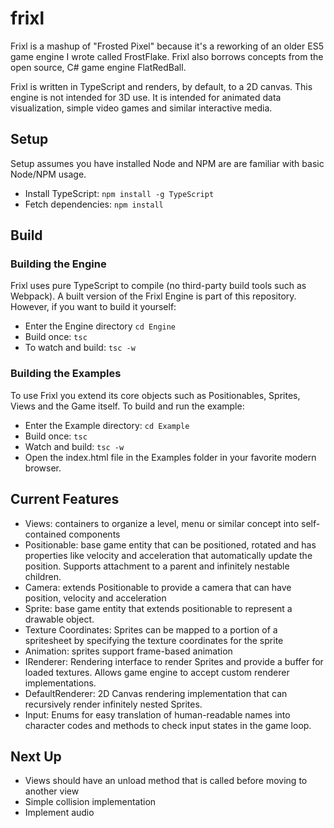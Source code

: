 # frixl
Frixl is a mashup of "Frosted Pixel" because it's a reworking of an older ES5
game engine I wrote called FrostFlake. Frixl also borrows concepts from the open
source, C# game engine FlatRedBall.

Frixl is written in TypeScript and renders, by default, to a 2D canvas. This 
engine is not intended for 3D use. It is intended for animated data visualization,
simple video games and similar interactive media.

## Setup
Setup assumes you have installed Node and NPM are are familiar with basic Node/NPM usage.

- Install TypeScript: `npm install -g TypeScript`
- Fetch dependencies: `npm install`

## Build

### Building the Engine
Frixl uses pure TypeScript to compile (no third-party build tools such as Webpack). A built version of the Frixl Engine is part of this repository. However, if you want to build it yourself:

- Enter the Engine directory `cd Engine`
- Build once: `tsc`
- To watch and build: `tsc -w`

### Building the Examples
To use Frixl you extend its core objects such as Positionables, Sprites, Views and the Game itself. To build and run the example:

- Enter the Example directory: `cd Example`
- Build once: `tsc`
- Watch and build: `tsc -w`
- Open the index.html file in the Examples folder in your favorite modern browser.


## Current Features
- Views: containers to organize a level, menu or similar concept into self-contained components
- Positionable: base game entity that can be positioned, rotated and has properties like velocity and acceleration that automatically update the position. Supports attachment to a parent and infinitely nestable children.
- Camera: extends Positionable to provide a camera that can have position, velocity and acceleration
- Sprite: base game entity that extends positionable to represent a drawable object.
- Texture Coordinates: Sprites can be mapped to a portion of a spritesheet by specifying the texture coordinates for the sprite
- Animation: sprites support frame-based animation
- IRenderer: Rendering interface to render Sprites and provide a buffer for loaded textures. Allows game engine to accept custom renderer implementations.
- DefaultRenderer: 2D Canvas rendering implementation that can recursively render infinitely nested Sprites.
- Input: Enums for easy translation of human-readable names into character codes and methods to check input states in the game loop.

## Next Up
- Views should have an unload method that is called before moving to another view
- Simple collision implementation
- Implement audio
